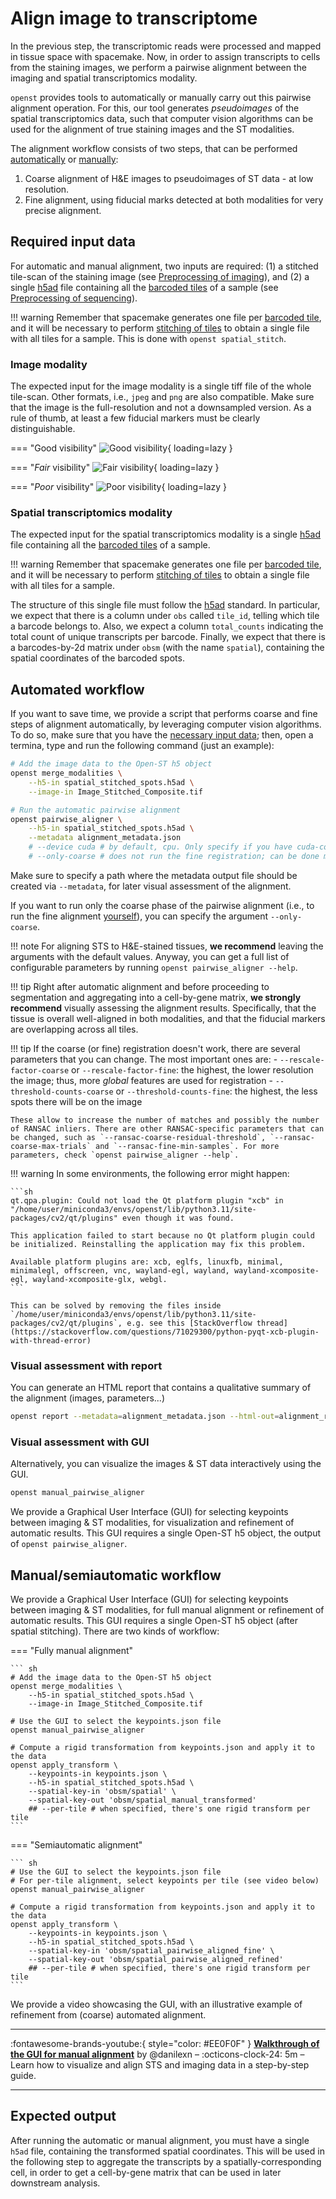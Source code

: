 # Align image to transcriptome
In the previous step, the transcriptomic reads were processed and mapped in tissue space with spacemake.
Now, in order to assign transcripts to cells from the staining images, we perform a pairwise alignment 
between the imaging and spatial transcriptomics modality.

`openst` provides tools to automatically or manually carry out this pairwise alignment operation. For this,
our tool generates *pseudoimages* of the spatial transcriptomics data, such that computer vision algorithms
can be used for the alignment of true staining images and the ST modalities.

The alignment workflow consists of two steps, that can be performed [automatically] or [manually]:

1. Coarse alignment of H&E images to pseudoimages of ST data - at low resolution.
2. Fine alignment, using fiducial marks detected at both modalities for very precise alignment.

[automatically]: #automated-workflow
[manually]: #manual-workflow

## Required input data
For automatic and manual alignment, two inputs are required: (1) a stitched tile-scan of 
the staining image (see [Preprocessing of imaging](preprocessing_imaging.md)), and (2) a
single [h5ad] file containing all the [barcoded tiles](preprocessing_sequencing.md#flow-cell-related-terms) of a sample 
(see [Preprocessing of sequencing](preprocessing_sequencing.md)). 

!!! warning
    Remember that spacemake generates one file per [barcoded tile](preprocessing_sequencing.md#flow-cell-related-terms), 
    and it will be necessary to perform [stitching of tiles](preprocessing_sequencing.md) to
    obtain a single file with all tiles for a sample. This is done with `openst spatial_stitch`.

### Image modality
The expected input for the image modality is a single tiff file of the whole tile-scan.
Other formats, i.e., `jpeg` and `png` are also compatible. Make sure that the image is the full-resolution
and not a downsampled version. As a rule of thumb, at least a few fiducial markers must be clearly distinguishable.

=== "Good visibility"
    ![Good visibility](../../static/img/compu_pairwise_align_fiducial_visibility/good_visibility.webp){ loading=lazy }

=== "_Fair_ visibility"
    ![Fair visibility](../../static/img/compu_pairwise_align_fiducial_visibility/fair_visibility.webp){ loading=lazy }

=== "_Poor_ visibility"
    ![Poor visibility](../../static/img/compu_pairwise_align_fiducial_visibility/poor_visibility.webp){ loading=lazy }

### Spatial transcriptomics modality
The expected input for the spatial transcriptomics modality is a single [h5ad] file containing all
the [barcoded tiles](preprocessing_sequencing.md#flow-cell-related-terms) of a sample. 

!!! warning
    Remember that spacemake generates one file per [barcoded tile](preprocessing_sequencing.md#flow-cell-related-terms), and it will be necessary to perform
    [stitching of tiles](preprocessing_sequencing.md#global-spatial-coordinates-tile-stitching) to obtain a single file with all tiles for a sample.

The structure of this single file must follow the [h5ad] standard. In particular, we expect that there is a
column under `obs` called `tile_id`, telling which tile a barcode belongs to. Also, we expect a column 
`total_counts` indicating the total count of unique transcripts per barcode. Finally, we expect that there is
a barcodes-by-2d matrix under `obsm` (with the name `spatial`), containing the spatial coordinates of the barcoded
spots.

[h5ad]: https://anndata.readthedocs.io/en/latest/fileformat-prose.html

## Automated workflow
If you want to save time, we provide a script that performs coarse and fine steps of alignment 
automatically, by leveraging computer vision algorithms. To do so, make sure that you have the [necessary
input data](#required-input-data); then, open a termina, type and run the following command (just an example):

```bash
# Add the image data to the Open-ST h5 object
openst merge_modalities \
    --h5-in spatial_stitched_spots.h5ad \
    --image-in Image_Stitched_Composite.tif

# Run the automatic pairwise alignment
openst pairwise_aligner \
    --h5-in spatial_stitched_spots.h5ad \
    --metadata alignment_metadata.json
    # --device cuda # by default, cpu. Only specify if you have cuda-compatible GPU
    # --only-coarse # does not run the fine registration; can be done manually with the GUI
```

Make sure to specify a path where the metadata output file 
should be created via `--metadata`, for later visual assessment of the alignment.

If you want to run only the coarse phase of the pairwise alignment (i.e., to run the fine
alignment [yourself](#manual-workflow)), you can specify the argument `--only-coarse`.

!!! note
    For aligning STS to H&E-stained tissues, **we recommend** leaving the arguments with the default values. 
    Anyway, you can get a full list of configurable parameters by running `openst pairwise_aligner --help`.

!!! tip
    Right after automatic alignment and before
    proceeding to segmentation and aggregating into a cell-by-gene matrix,
    **we strongly recommend** visually assessing the alignment results. Specifically, that
    the tissue is overall well-aligned in both modalities, and that the fiducial markers are
    overlapping across all tiles.

!!! tip
    If the coarse (or fine) registration doesn't work, there are several parameters that you can change.
    The most important ones are:
        - `--rescale-factor-coarse` or `--rescale-factor-fine`: the highest, the lower resolution the image; thus, more _global_ features are used for registration
        - `--threshold-counts-coarse` or `--threshold-counts-fine`: the highest, the less spots there will be on the image
    
    These allow to increase the number of matches and possibly the number of RANSAC inliers. There are other RANSAC-specific parameters that can be changed, such as `--ransac-coarse-residual-threshold`, `--ransac-coarse-max-trials` and `--ransac-fine-min-samples`. For more parameters, check `openst pairwise_aligner --help`.

!!! warning
    In some environments, the following error might happen:
    
    ```sh
    qt.qpa.plugin: Could not load the Qt platform plugin "xcb" in "/home/user/miniconda3/envs/openst/lib/python3.11/site-packages/cv2/qt/plugins" even though it was found.

    This application failed to start because no Qt platform plugin could be initialized. Reinstalling the application may fix this problem.

    Available platform plugins are: xcb, eglfs, linuxfb, minimal, minimalegl, offscreen, vnc, wayland-egl, wayland, wayland-xcomposite-egl, wayland-xcomposite-glx, webgl.
    ```

    This can be solved by removing the files inside `/home/user/miniconda3/envs/openst/lib/python3.11/site-packages/cv2/qt/plugins`, e.g. see this [StackOverflow thread](https://stackoverflow.com/questions/71029300/python-pyqt-xcb-plugin-with-thread-error)
    

### Visual assessment with report
You can generate an HTML report that contains a qualitative summary of the alignment (images, parameters...)

```sh
openst report --metadata=alignment_metadata.json --html-out=alignment_report.html
```

### Visual assessment with GUI
Alternatively, you can visualize the images & ST data interactively using the GUI.

```sh
openst manual_pairwise_aligner
```

We provide a Graphical User Interface (GUI) for selecting keypoints between imaging & ST modalities, 
for visualization and refinement of automatic results. This GUI requires a single Open-ST h5 object,
the output of `openst pairwise_aligner`.



## Manual/semiautomatic workflow
We provide a Graphical User Interface (GUI) for selecting keypoints between imaging & ST modalities, 
for full manual alignment or refinement of automatic results. This GUI requires a single Open-ST h5 object
(after spatial stitching). There are two kinds of workflow:

=== "Fully manual alignment"

    ``` sh
    # Add the image data to the Open-ST h5 object
    openst merge_modalities \
        --h5-in spatial_stitched_spots.h5ad \
        --image-in Image_Stitched_Composite.tif

    # Use the GUI to select the keypoints.json file
    openst manual_pairwise_aligner

    # Compute a rigid transformation from keypoints.json and apply it to the data
    openst apply_transform \
        --keypoints-in keypoints.json \
        --h5-in spatial_stitched_spots.h5ad \
        --spatial-key-in 'obsm/spatial' \
        --spatial-key-out 'obsm/spatial_manual_transformed'
        ## --per-tile # when specified, there's one rigid transform per tile
    ```

=== "Semiautomatic alignment"

    ``` sh
    # Use the GUI to select the keypoints.json file
    # For per-tile alignment, select keypoints per tile (see video below)
    openst manual_pairwise_aligner

    # Compute a rigid transformation from keypoints.json and apply it to the data
    openst apply_transform \
        --keypoints-in keypoints.json \
        --h5-in spatial_stitched_spots.h5ad \
        --spatial-key-in 'obsm/spatial_pairwise_aligned_fine' \
        --spatial-key-out 'obsm/spatial_pairwise_aligned_refined'
        ## --per-tile # when specified, there's one rigid transform per tile
    ```

We provide a video showcasing the GUI, with an illustrative example of refinement from (coarse) automated alignment.

---

:fontawesome-brands-youtube:{ style="color: #EE0F0F" }
__[Walkthrough of the GUI for manual alignment]__ by @danilexn – :octicons-clock-24:
5m – Learn how to visualize and align STS and imaging data in a step-by-step guide.

  [Walkthrough of the GUI for manual alignment]: https://youtu.be/Fjh4huosVPY

---

## Expected output
After running the automatic or manual alignment, you must have a single `h5ad` file, containing the transformed spatial coordinates.
This will be used in the following step to aggregate the transcripts by a spatially-corresponding cell, in order to get a cell-by-gene
matrix that can be used in later downstream analysis.
